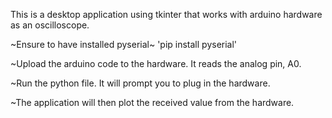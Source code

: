 This is a desktop application using tkinter that works with arduino hardware as an oscilloscope.

~Ensure to have installed pyserial~ 'pip install pyserial'

~Upload the arduino code to the hardware. It reads the analog pin, A0.

~Run the python file. It will prompt you to plug in the hardware.

~The application will then plot the received value from the hardware.



